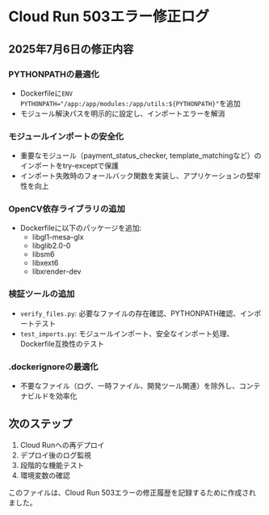 # Cloud Run 503エラー修正ログ

## 2025年7月6日の修正内容

### PYTHONPATHの最適化
- Dockerfileに`ENV PYTHONPATH="/app:/app/modules:/app/utils:${PYTHONPATH}"`を追加
- モジュール解決パスを明示的に設定し、インポートエラーを解消

### モジュールインポートの安全化
- 重要なモジュール（payment_status_checker, template_matchingなど）のインポートをtry-exceptで保護
- インポート失敗時のフォールバック関数を実装し、アプリケーションの堅牢性を向上

### OpenCV依存ライブラリの追加
- Dockerfileに以下のパッケージを追加:
  - libgl1-mesa-glx
  - libglib2.0-0
  - libsm6
  - libxext6
  - libxrender-dev

### 検証ツールの追加
- `verify_files.py`: 必要なファイルの存在確認、PYTHONPATH確認、インポートテスト
- `test_imports.py`: モジュールインポート、安全なインポート処理、Dockerfile互換性のテスト

### .dockerignoreの最適化
- 不要なファイル（ログ、一時ファイル、開発ツール関連）を除外し、コンテナビルドを効率化

## 次のステップ
1. Cloud Runへの再デプロイ
2. デプロイ後のログ監視
3. 段階的な機能テスト
4. 環境変数の確認

このファイルは、Cloud Run 503エラーの修正履歴を記録するために作成されました。
